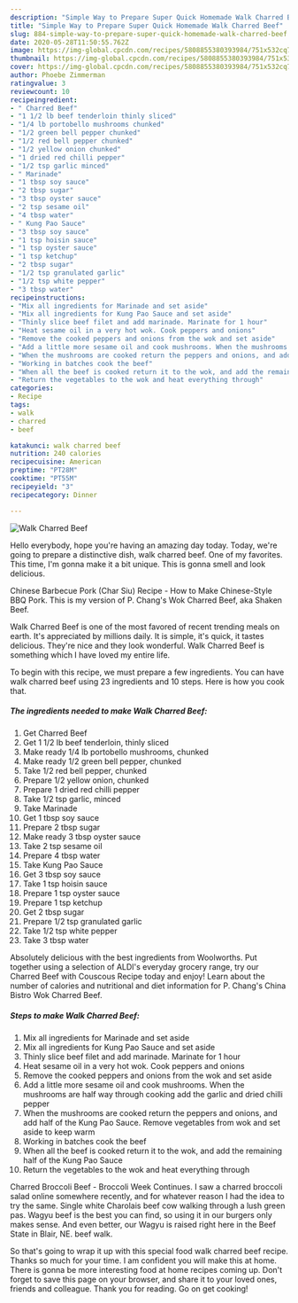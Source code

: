 ```yaml
---
description: "Simple Way to Prepare Super Quick Homemade Walk Charred Beef"
title: "Simple Way to Prepare Super Quick Homemade Walk Charred Beef"
slug: 884-simple-way-to-prepare-super-quick-homemade-walk-charred-beef
date: 2020-05-28T11:50:55.762Z
image: https://img-global.cpcdn.com/recipes/5808855380393984/751x532cq70/walk-charred-beef-recipe-main-photo.jpg
thumbnail: https://img-global.cpcdn.com/recipes/5808855380393984/751x532cq70/walk-charred-beef-recipe-main-photo.jpg
cover: https://img-global.cpcdn.com/recipes/5808855380393984/751x532cq70/walk-charred-beef-recipe-main-photo.jpg
author: Phoebe Zimmerman
ratingvalue: 3
reviewcount: 10
recipeingredient:
- " Charred Beef"
- "1 1/2 lb beef tenderloin thinly sliced"
- "1/4 lb portobello mushrooms chunked"
- "1/2 green bell pepper chunked"
- "1/2 red bell pepper chunked"
- "1/2 yellow onion chunked"
- "1 dried red chilli pepper"
- "1/2 tsp garlic minced"
- " Marinade"
- "1 tbsp soy sauce"
- "2 tbsp sugar"
- "3 tbsp oyster sauce"
- "2 tsp sesame oil"
- "4 tbsp water"
- " Kung Pao Sauce"
- "3 tbsp soy sauce"
- "1 tsp hoisin sauce"
- "1 tsp oyster sauce"
- "1 tsp ketchup"
- "2 tbsp sugar"
- "1/2 tsp granulated garlic"
- "1/2 tsp white pepper"
- "3 tbsp water"
recipeinstructions:
- "Mix all ingredients for Marinade and set aside"
- "Mix all ingredients for Kung Pao Sauce and set aside"
- "Thinly slice beef filet and add marinade. Marinate for 1 hour"
- "Heat sesame oil in a very hot wok. Cook peppers and onions"
- "Remove the cooked peppers and onions from the wok and set aside"
- "Add a little more sesame oil and cook mushrooms. When the mushrooms are half way through cooking add the garlic and dried chilli pepper"
- "When the mushrooms are cooked return the peppers and onions, and add half of the Kung Pao Sauce. Remove vegetables from wok and set aside to keep warm"
- "Working in batches cook the beef"
- "When all the beef is cooked return it to the wok, and add the remaining half of the Kung Pao Sauce"
- "Return the vegetables to the wok and heat everything through"
categories:
- Recipe
tags:
- walk
- charred
- beef

katakunci: walk charred beef 
nutrition: 240 calories
recipecuisine: American
preptime: "PT28M"
cooktime: "PT55M"
recipeyield: "3"
recipecategory: Dinner

---
```



![Walk Charred Beef](https://img-global.cpcdn.com/recipes/5808855380393984/751x532cq70/walk-charred-beef-recipe-main-photo.jpg)

Hello everybody, hope you're having an amazing day today. Today, we're going to prepare a distinctive dish, walk charred beef. One of my favorites. This time, I'm gonna make it a bit unique. This is gonna smell and look delicious.

Chinese Barbecue Pork (Char Siu) Recipe - How to Make Chinese-Style BBQ Pork. This is my version of P. Chang&#39;s Wok Charred Beef, aka Shaken Beef.

Walk Charred Beef is one of the most favored of recent trending meals on earth. It's appreciated by millions daily. It is simple, it's quick, it tastes delicious. They're nice and they look wonderful. Walk Charred Beef is something which I have loved my entire life.


To begin with this recipe, we must prepare a few ingredients. You can have walk charred beef using 23 ingredients and 10 steps. Here is how you cook that.

<!--inarticleads1-->

##### The ingredients needed to make Walk Charred Beef:

1. Get  Charred Beef
1. Get 1 1/2 lb beef tenderloin, thinly sliced
1. Make ready 1/4 lb portobello mushrooms, chunked
1. Make ready 1/2 green bell pepper, chunked
1. Take 1/2 red bell pepper, chunked
1. Prepare 1/2 yellow onion, chunked
1. Prepare 1 dried red chilli pepper
1. Take 1/2 tsp garlic, minced
1. Take  Marinade
1. Get 1 tbsp soy sauce
1. Prepare 2 tbsp sugar
1. Make ready 3 tbsp oyster sauce
1. Take 2 tsp sesame oil
1. Prepare 4 tbsp water
1. Take  Kung Pao Sauce
1. Get 3 tbsp soy sauce
1. Take 1 tsp hoisin sauce
1. Prepare 1 tsp oyster sauce
1. Prepare 1 tsp ketchup
1. Get 2 tbsp sugar
1. Prepare 1/2 tsp granulated garlic
1. Take 1/2 tsp white pepper
1. Take 3 tbsp water


Absolutely delicious with the best ingredients from Woolworths. Put together using a selection of ALDI&#39;s everyday grocery range, try our Charred Beef with Couscous Recipe today and enjoy! Learn about the number of calories and nutritional and diet information for P. Chang&#39;s China Bistro Wok Charred Beef. 

<!--inarticleads2-->

##### Steps to make Walk Charred Beef:

1. Mix all ingredients for Marinade and set aside
1. Mix all ingredients for Kung Pao Sauce and set aside
1. Thinly slice beef filet and add marinade. Marinate for 1 hour
1. Heat sesame oil in a very hot wok. Cook peppers and onions
1. Remove the cooked peppers and onions from the wok and set aside
1. Add a little more sesame oil and cook mushrooms. When the mushrooms are half way through cooking add the garlic and dried chilli pepper
1. When the mushrooms are cooked return the peppers and onions, and add half of the Kung Pao Sauce. Remove vegetables from wok and set aside to keep warm
1. Working in batches cook the beef
1. When all the beef is cooked return it to the wok, and add the remaining half of the Kung Pao Sauce
1. Return the vegetables to the wok and heat everything through


Charred Broccoli Beef - Broccoli Week Continues. I saw a charred broccoli salad online somewhere recently, and for whatever reason I had the idea to try the same. Single white Charolais beef cow walking through a lush green pas. Wagyu beef is the best you can find, so using it in our burgers only makes sense. And even better, our Wagyu is raised right here in the Beef State in Blair, NE. beef walk. 

So that's going to wrap it up with this special food walk charred beef recipe. Thanks so much for your time. I am confident you will make this at home. There is gonna be more interesting food at home recipes coming up. Don't forget to save this page on your browser, and share it to your loved ones, friends and colleague. Thank you for reading. Go on get cooking!
